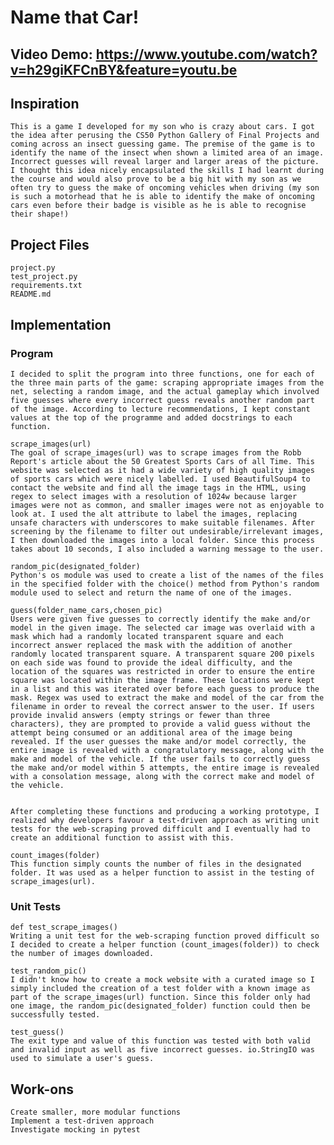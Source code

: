  # Name that Car!
## Video Demo:  https://www.youtube.com/watch?v=h29giKFCnBY&feature=youtu.be

## Inspiration
    This is a game I developed for my son who is crazy about cars. I got the idea after perusing the CS50 Python Gallery of Final Projects and coming across an insect guessing game. The premise of the game is to identify the name of the insect when shown a limited area of an image. Incorrect guesses will reveal larger and larger areas of the picture. I thought this idea nicely encapsulated the skills I had learnt during the course and would also prove to be a big hit with my son as we often try to guess the make of oncoming vehicles when driving (my son is such a motorhead that he is able to identify the make of oncoming cars even before their badge is visible as he is able to recognise their shape!)

## Project Files
    project.py
    test_project.py
    requirements.txt
    README.md

## Implementation
### Program
    I decided to split the program into three functions, one for each of the three main parts of the game: scraping appropriate images from the net, selecting a random image, and the actual gameplay which involved five guesses where every incorrect guess reveals another random part of the image. According to lecture recommendations, I kept constant values at the top of the programme and added docstrings to each function.

    scrape_images(url)
    The goal of scrape_images(url) was to scrape images from the Robb Report's article about the 50 Greatest Sports Cars of all Time. This website was selected as it had a wide variety of high quality images of sports cars which were nicely labelled. I used BeautifulSoup4 to contact the website and find all the image tags in the HTML, using regex to select images with a resolution of 1024w because larger images were not as common, and smaller images were not as enjoyable to look at. I used the alt attribute to label the images, replacing unsafe characters with underscores to make suitable filenames. After screening by the filename to filter out undesirable/irrelevant images, I then downloaded the images into a local folder. Since this process takes about 10 seconds, I also included a warning message to the user.

    random_pic(designated_folder)
    Python's os module was used to create a list of the names of the files in the specified folder with the choice() method from Python's random module used to select and return the name of one of the images.

    guess(folder_name_cars,chosen_pic)
    Users were given five guesses to correctly identify the make and/or model in the given image. The selected car image was overlaid with a mask which had a randomly located transparent square and each incorrect answer replaced the mask with the addition of another randomly located transparent square. A transparent square 200 pixels on each side was found to provide the ideal difficulty, and the location of the squares was restricted in order to ensure the entire square was located within the image frame. These locations were kept in a list and this was iterated over before each guess to produce the mask. Regex was used to extract the make and model of the car from the filename in order to reveal the correct answer to the user. If users provide invalid answers (empty strings or fewer than three characters), they are prompted to provide a valid guess without the attempt being consumed or an additional area of the image being revealed. If the user guesses the make and/or model correctly, the entire image is revealed with a congratulatory message, along with the make and model of the vehicle. If the user fails to correctly guess the make and/or model within 5 attempts, the entire image is revealed with a consolation message, along with the correct make and model of the vehicle.


    After completing these functions and producing a working prototype, I realized why developers favour a test-driven approach as writing unit tests for the web-scraping proved difficult and I eventually had to create an additional function to assist with this.

    count_images(folder)
    This function simply counts the number of files in the designated folder. It was used as a helper function to assist in the testing of scrape_images(url).

### Unit Tests
    def test_scrape_images()
    Writing a unit test for the web-scraping function proved difficult so I decided to create a helper function (count_images(folder)) to check the number of images downloaded.

    test_random_pic()
    I didn't know how to create a mock website with a curated image so I simply included the creation of a test folder with a known image as part of the scrape_images(url) function. Since this folder only had one image, the random_pic(designated_folder) function could then be successfully tested.

    test_guess()
    The exit type and value of this function was tested with both valid and invalid input as well as five incorrect guesses. io.StringIO was used to simulate a user's guess.

## Work-ons
    Create smaller, more modular functions
    Implement a test-driven approach
    Investigate mocking in pytest
